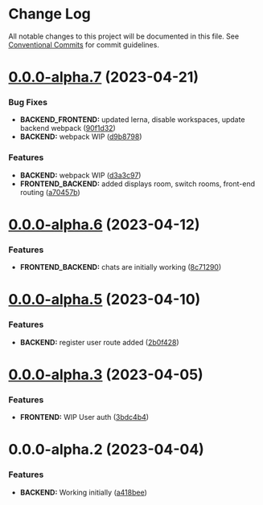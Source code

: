 # Change Log

All notable changes to this project will be documented in this file.
See [Conventional Commits](https://conventionalcommits.org) for commit guidelines.

# [0.0.0-alpha.7](https://github.com/rem029/chat/compare/v0.0.0-alpha.6...v0.0.0-alpha.7) (2023-04-21)


### Bug Fixes

* **BACKEND_FRONTEND:** updated lerna, disable workspaces, update backend webpack ([90f1d32](https://github.com/rem029/chat/commit/90f1d32288902b0743c9398a349cb2db6b0af0ca))
* **BACKEND:** webpack WIP ([d9b8798](https://github.com/rem029/chat/commit/d9b8798a445d2f5ba8fa19440093718bf36f9d6a))


### Features

* **BACKEND:** webpack WIP ([d3a3c97](https://github.com/rem029/chat/commit/d3a3c9747701b74c19f4b613c1f1670a6ee82c1d))
* **FRONTEND_BACKEND:** added displays room, switch rooms, front-end routing ([a70457b](https://github.com/rem029/chat/commit/a70457be5d504706413484ffe478974930a7f8f6))





# [0.0.0-alpha.6](https://github.com/rem029/chat/compare/v0.0.0-alpha.5...v0.0.0-alpha.6) (2023-04-12)


### Features

* **FRONTEND_BACKEND:** chats are initially working ([8c71290](https://github.com/rem029/chat/commit/8c71290d001db068919714537038599cd716c6db))





# [0.0.0-alpha.5](https://github.com/rem029/chat/compare/v0.0.0-alpha.4...v0.0.0-alpha.5) (2023-04-10)


### Features

* **BACKEND:** register user route added ([2b0f428](https://github.com/rem029/chat/commit/2b0f428bf45286e1b2cbc0871ce02f2d10c20fc8))





# [0.0.0-alpha.3](https://github.com/rem029/chat/compare/v0.0.0-alpha.2...v0.0.0-alpha.3) (2023-04-05)


### Features

* **FRONTEND:** WIP User auth ([3bdc4b4](https://github.com/rem029/chat/commit/3bdc4b47a7ed36e4074ca6dfede69f6a3621c175))





# 0.0.0-alpha.2 (2023-04-04)


### Features

* **BACKEND:** Working initially ([a418bee](https://github.com/rem029/chat/commit/a418beeb0330f9fb9ca0baf58793d26ab80df78e))
